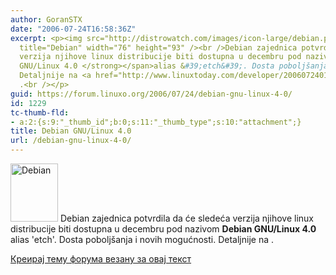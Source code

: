 ```yaml
---
author: GoranSTX
date: "2006-07-24T16:58:36Z"
excerpt: <p><img src="http://distrowatch.com/images/icon-large/debian.png" alt="Debian"
  title="Debian" width="76" height="93" /><br />Debian zajednica potvrdila da će sledeća
  verzija njihove linux distribucije biti dostupna u decembru pod nazivom <span class="headline"><strong>Debian
  GNU/Linux 4.0 </strong></span>alias &#39;etch&#39;. Dosta poboljšanja i novih mogućnosti.
  Detaljnije na <a href="http://www.linuxtoday.com/developer/2006072401926NWDBRL">http://www.linuxtoday.com/developer/2006072401926NWDBRL</a>
  .<br /></p>
guid: https://forum.linuxo.org/2006/07/24/debian-gnu-linux-4-0/
id: 1229
tc-thumb-fld:
- a:2:{s:9:"_thumb_id";b:0;s:11:"_thumb_type";s:10:"attachment";}
title: Debian GNU/Linux 4.0
url: /debian-gnu-linux-4-0/
---
```

<img src="http://distrowatch.com/images/icon-large/debian.png" alt="Debian" title="Debian" width="76" height="93" />  
Debian zajednica potvrdila da će sledeća verzija njihove linux distribucije biti dostupna u decembru pod nazivom <span class="headline"><strong>Debian GNU/Linux 4.0 </strong></span>alias 'etch'. Dosta poboljšanja i novih mogućnosti. Detaljnije na <http://www.linuxtoday.com/developer/2006072401926NWDBRL> .

<!--break-->

[Креирај тему форума везану за овај текст](https://linuxo.org/nova-tema-na-forumu/?se_pid=1229)